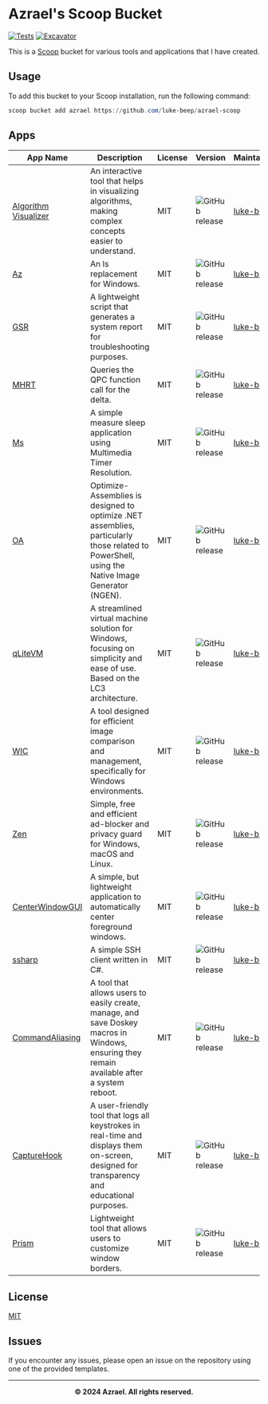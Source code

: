 # Azrael's Scoop Bucket

[![Tests](https://github.com/luke-beep/azrael-scoop/actions/workflows/ci.yml/badge.svg)](https://github.com/luke-beep/azrael-scoop/actions/workflows/ci.yml) [![Excavator](https://github.com/luke-beep/azrael-scoop/actions/workflows/excavator.yml/badge.svg)](https://github.com/luke-beep/azrael-scoop/actions/workflows/excavator.yml)

This is a [Scoop](https://scoop.sh) bucket for various tools and applications that I have created.

## Usage

To add this bucket to your Scoop installation, run the following command:

```powershell
scoop bucket add azrael https://github.com/luke-beep/azrael-scoop
```

## Apps

| App Name                                                                 | Description                                                                                                                                     | License | Version                                                                                           | Maintainer                                |
| ------------------------------------------------------------------------ | ----------------------------------------------------------------------------------------------------------------------------------------------- | ------- | ------------------------------------------------------------------------------------------------- | ----------------------------------------- |
| [Algorithm Visualizer](https://github.com/luke-beep/AlgorithmVisualizer) | An interactive tool that helps in visualizing algorithms, making complex concepts easier to understand.                                         | MIT     | ![GitHub release](https://img.shields.io/github/release/luke-beep/AlgorithmVisualizer.svg)        | [luke-beep](https://github.com/luke-beep) |
| [Az](https://github.com/luke-beep/AlgorithmVisualizer)                   | An ls replacement for Windows.                                                                                                                  | MIT     | ![GitHub release](https://img.shields.io/github/release/luke-beep/az.svg)                         | [luke-beep](https://github.com/luke-beep) |
| [GSR](https://github.com/luke-beep/GSR)                                  | A lightweight script that generates a system report for troubleshooting purposes.                                                               | MIT     | ![GitHub release](https://img.shields.io/github/release/luke-beep/GSR.svg)                        | [luke-beep](https://github.com/luke-beep) |
| [MHRT](https://github.com/luke-beep/MeasureHighResolutionTimer)          | Queries the QPC function call for the delta.                                                                                                    | MIT     | ![GitHub release](https://img.shields.io/github/release/luke-beep/MeasureHighResolutionTimer.svg) | [luke-beep](https://github.com/luke-beep) |
| [Ms](https://github.com/luke-beep/MeasureSleep)                          | A simple measure sleep application using Multimedia Timer Resolution.                                                                           | MIT     | ![GitHub release](https://img.shields.io/github/release/luke-beep/MeasureSleep.svg)               | [luke-beep](https://github.com/luke-beep) |
| [OA](https://github.com/luke-beep/ps-optimize-assemblies)                | Optimize-Assemblies is designed to optimize .NET assemblies, particularly those related to PowerShell, using the Native Image Generator (NGEN). | MIT     | ![GitHub release](https://img.shields.io/github/release/luke-beep/ps-optimize-assemblies.svg)     | [luke-beep](https://github.com/luke-beep) |
| [qLiteVM](https://github.com/luke-beep/qLiteVM)                          | A streamlined virtual machine solution for Windows, focusing on simplicity and ease of use. Based on the LC3 architecture.                      | MIT     | ![GitHub release](https://img.shields.io/github/release/luke-beep/qLiteVM.svg)                    | [luke-beep](https://github.com/luke-beep) |
| [WIC](https://github.com/luke-beep/WindowsImageComparator)               | A tool designed for efficient image comparison and management, specifically for Windows environments.                                           | MIT     | ![GitHub release](https://img.shields.io/github/release/luke-beep/WindowsImageComparator.svg)     | [luke-beep](https://github.com/luke-beep) |
| [Zen](https://github.com/luke-beep/zen)                                  | Simple, free and efficient ad-blocker and privacy guard for Windows, macOS and Linux.                                                           | MIT     | ![GitHub release](https://img.shields.io/github/release/luke-beep/zen.svg)                        | [luke-beep](https://github.com/luke-beep) |
| [CenterWindowGUI](https://github.com/luke-beep/CenterWindowGUI)          | A simple, but lightweight application to automatically center foreground windows.                                                               | MIT     | ![GitHub release](https://img.shields.io/github/release/luke-beep/CenterWindowGUI.svg)            | [luke-beep](https://github.com/luke-beep) |
| [ssharp](https://github.com/luke-beep/ssharp)                            | A simple SSH client written in C#.                                                                                                              | MIT     | ![GitHub release](https://img.shields.io/github/release/luke-beep/ssharp.svg)                     | [luke-beep](https://github.com/luke-beep) |
| [CommandAliasing](https://github.com/luke-beep/CommandAliasing)          | A tool that allows users to easily create, manage, and save Doskey macros in Windows, ensuring they remain available after a system reboot.     | MIT     | ![GitHub release](https://img.shields.io/github/release/luke-beep/commandaliasing.svg)            | [luke-beep](https://github.com/luke-beep) |
| [CaptureHook](https://github.com/luke-beep/CaptureHook)                  | A user-friendly tool that logs all keystrokes in real-time and displays them on-screen, designed for transparency and educational purposes.     | MIT     | ![GitHub release](https://img.shields.io/github/release/luke-beep/capturehook.svg)                | [luke-beep](https://github.com/luke-beep) |
| [Prism](https://github.com/luke-beep/Prism)                              | Lightweight tool that allows users to customize window borders.                                                                                 | MIT     | ![GitHub release](https://img.shields.io/github/release/luke-beep/prism.svg)                      | [luke-beep](https://github.com/luke-beep) |

## License

[MIT](LICENSE)

## Issues

If you encounter any issues, please open an issue on the repository using one of the provided templates.

---

**<div align="center" id="footer">© 2024 Azrael. All rights reserved. <div>**
<br>
